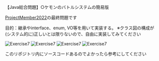 【Java総合問題】○ケモンのバトルシステムの簡易版

[ProjectMember2022](https://github.com/fujiitomoko/ProjectMember2022Document)の最終問題です

目的：継承やinterface、enum, VO等を用いて実装する。
※クラス図の構成が(システム的に)正しいとは限りないので、自由に実装してみてください

![Exercise7](https://user-images.githubusercontent.com/73931800/198674135-fa6aac32-c2e8-43d5-a044-47364ea81147.png)
![Exercise7](https://user-images.githubusercontent.com/73931800/198674170-046042c8-79e0-47da-aa1e-2644b5c89dd5.png)
![Exercise7](https://user-images.githubusercontent.com/73931800/198674207-d70985fa-759a-4a8e-8faf-c75846d7760e.png)
![Exercise7](https://user-images.githubusercontent.com/73931800/198674228-e7885e6e-73be-4285-b5cd-852945ba3b65.png)

このリポジトリ内にソースコードあるのでよかったら参考にしてください
